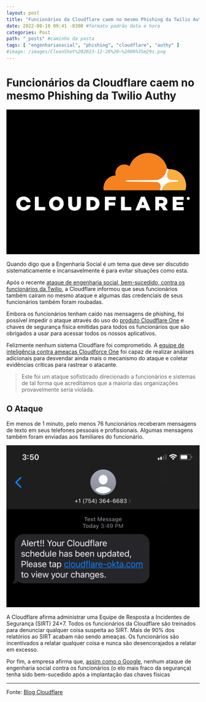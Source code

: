 ```yaml
---
layout: post
title: "Funcionários da Cloudflare caem no mesmo Phishing da Twilio Authy" #titulo para a barra de enderecos
date: 2022-08-10 09:41 -0300 #formato padrão data e hora
categories: Post
path: "_posts" #caminho da pasta
tags: [ "engenhariasocial", "phishing", "cloudflare", "authy" ]
#image: /images/CleanShot%202023-12-28%20—%2009h35m29s.png
---
```


# Funcionários da Cloudflare caem no mesmo Phishing da Twilio Authy

![](/images/cloudflare.png)

Quando digo que a Engenharia Social é um tema que deve ser discutido sistematicamente e incansavelmente é para evitar situações como esta.

Após o recente [ataque de engenharia social, bem-sucedido, contra os funcionários da Twilio](https://gustavosaez.github.io/post/2022/08/09/engenharia-social-atinge-funcionarios-da-twilio-authy-e-causa-violacao-de-dados.html), a Cloudflare informou que seus funcionários também caíram no mesmo ataque e algumas das credenciais de seus funcionários também foram roubadas.

Embora os funcionários tenham caído nas mensagens de phishing, foi possível impedir o ataque através do uso do [produto Cloudflare One](https://www.cloudflare.com/cloudflare-one/) e chaves de segurança física emitidas para todos os funcionários que são obrigados a usar para acessar todos os nossos aplicativos.

Felizmente nenhum sistema Cloudflare foi comprometido. A [equipe de inteligência contra ameaças Cloudforce One](https://blog.cloudflare.com/introducing-cloudforce-one-threat-operations-and-threat-research/) foi capaz de realizar análises adicionais para desvendar ainda mais o mecanismo do ataque e coletar evidências críticas para rastrear o atacante.

>Este foi um ataque sofisticado direcionado a funcionários e sistemas de tal forma que acreditamos que a maioria das organizações provavelmente seria violada.

## O Ataque

Em menos de 1 minuto, pelo menos 76 funcionários receberam mensagens de texto em seus telefones pessoais e profissionais. Algumas mensagens também foram enviadas aos familiares do funcionário.

![](/images/cloudflare2.png)

A Cloudflare afirma administrar uma Equipe de Resposta a Incidentes de Segurança (SIRT) 24×7. Todos os funcionários da Cloudflare são treinados para denunciar qualquer coisa suspeita ao SIRT. Mais de 90% dos relatórios ao SIRT acabam não sendo ameaças. Os funcionários são incentivados a relatar qualquer coisa e nunca são desencorajados a relatar em excesso.

Por fim, a empresa afirma que, [assim como o Google](https://krebsonsecurity.com/2018/07/google-security-keys-neutralized-employee-phishing/), nenhum ataque de engenharia social contra os funcionários (o elo mais fraco da segurança) tenha sido bem-sucedido após a implantação das chaves físicas

___
Fonte: [Blog Cloudflare](https://blog.cloudflare.com/2022-07-sms-phishing-attacks/)